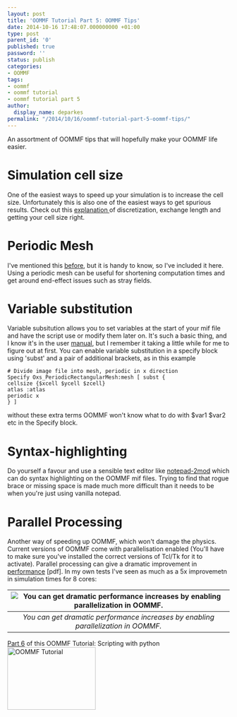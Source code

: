 ```yaml
---
layout: post
title: 'OOMMF Tutorial Part 5: OOMMF Tips'
date: 2014-10-16 17:48:07.000000000 +01:00
type: post
parent_id: '0'
published: true
password: ''
status: publish
categories:
- OOMMF
tags:
- oommf
- oommf tutorial
- oommf tutorial part 5
author:
  display_name: deparkes
permalink: "/2014/10/16/oommf-tutorial-part-5-oommf-tips/"
---
```

An assortment of OOMMF tips that will hopefully make your OOMMF life easier.
<h1>Simulation cell size</h1>
One of the easiest ways to speed up your simulation is to increase the cell size. Unfortunately this is also one of the easiest ways to get spurious results.
Check out this <a href="http://www.southampton.ac.uk/~rpb/thesis/node33.html">explanation </a>of discretization, exchange length and getting your cell size right.
<h1>Periodic Mesh</h1>
I've mentioned this <a title="How to use OOMMF Oxs_PeriodicRectangularMesh" href="{{site.baseurl}}/2014/10/16/use-oommf-oxs_periodicrectangularmesh/">before</a>, but it is handy to know, so I've included it here. Using a periodic mesh can be useful for shortening computation times and get around end-effect issues such as stray fields.
<h1>Variable substitution</h1>
Variable subsitution allows you to set variables at the start of your mif file and have the script use or modify them later on.
It's such a basic thing, and I know it's in the user <a href="http://math.nist.gov/oommf/doc/" target="_blank">manual</a>, but I remember it taking a little while for me to figure out at first. You can enable variable substitution in a specify block using 'subst' and a pair of additional brackets, as in this example

```tcltk
# Divide image file into mesh, periodic in x direction
Specify Oxs_PeriodicRectangularMesh:mesh [ subst {
cellsize {$xcell $ycell $zcell}
atlas :atlas
periodic x
} ]
```
without these extra terms OOMMF won't know what to do with $var1 $var2 etc in the Specify block.
<h1>Syntax-highlighting</h1>
Do yourself a favour and use a sensible text editor like <a title="Notepad2-mod for editing OOMMF Files" href="{{site.baseurl}}/2014/05/13/notepad2-mod-for-editing-oommf-files/" target="_blank">notepad-2mod</a> which can do syntax highlighting on the OOMMF mif files.
Trying to find that rogue brace or missing space is made much more difficult than it needs to be when you're just using vanilla notepad.
<h1>Parallel Processing</h1>
Another way of speeding up OOMMF, which won't damage the physics.
Current versions of OOMMF come with parallelisation enabled (You'll have to make sure you've installed the correct versions of Tcl/Tk for it to activate).
Parallel processing can give a dramatic improvement in <a href="http://math.nist.gov/~MDonahue/pubs/parallel-oommf-20090518.pdf">performance</a> [pdf]. In my own tests I've seen as much as a 5x improvemetn in simulation times for 8 cores:


| ![You can get dramatic performance increases by enabling parallelization in OOMMF.]({{site.baseurl}}/assets/2014/10/Graph4-1024x715.png) |
|:--:|
| *You can get dramatic performance increases by enabling parallelization in OOMMF.* |

<div id="yui_3_16_0_1_1413480505435_34000" class="view attribution-view clear-float">
<div class="attribution-info">
<a title="OOMMF Tutorial Part 6: OOMMF scripting with python" href="{{site.baseurl}}/2014/10/28/oommf-tutorial-part-6-oommf-scripting-python/">Part 6</a> of this OOMMF Tutorial: Scripting with python</div>
<a href="{{site.baseurl}}/oommf/oommf-tutorial/">
<img class=" aligncenter" src="{{site.baseurl}}/assets/2014/10/OOMMF_tutorial.png" alt="OOMMF Tutorial" width="200" height="142" border="0">

